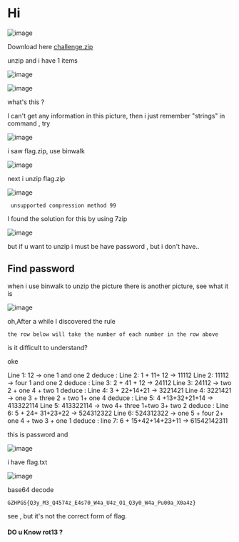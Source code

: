 # Hi 

![image](https://user-images.githubusercontent.com/65381453/132948094-16b45476-a3f7-498e-b75f-32e06f2a08e7.png)

Download here [challenge.zip](https://github.com/anhchangmutrang/CTF/files/7147838/challenge.zip)

unzip and i have 1 items

![image](https://user-images.githubusercontent.com/65381453/132948264-1a60e349-a28f-4ef6-a3a8-559cb9e43c06.png)

![image](https://user-images.githubusercontent.com/65381453/132948336-4aff469f-94cc-48c4-9b5c-61e87cf47dcb.png)

what's this ?

I can't get any information in this picture, then i just remember "strings" in command , try

![image](https://user-images.githubusercontent.com/65381453/132948423-1adf1222-1f51-4a4d-94f3-ce791d2a6b5d.png)

i saw flag.zip, use binwalk 

![image](https://user-images.githubusercontent.com/65381453/132948437-39ab54a1-f2ab-48c9-a2c8-6e463272c899.png)

next i unzip flag.zip 

![image](https://user-images.githubusercontent.com/65381453/132948507-59cbd46d-42f1-422b-81bf-4c5c788ee270.png)

```
 unsupported compression method 99
```

I found the solution for this by using 7zip

![image](https://user-images.githubusercontent.com/65381453/132948642-837dc36c-eef1-4a60-8d1a-6f3416561e57.png)

but if u want to unzip i must be have password , but i don't have..

## Find password
when i use binwalk to unzip the picture there is another picture, see what it is

![image](https://user-images.githubusercontent.com/65381453/132948785-55d3a752-9af7-4dd7-ab8c-1eff44075998.png)

oh,After a while I discovered the rule

```
the row below will take the number of each number in the row above 
```
is it difficult to understand? 

oke

Line 1: 12 -> one 1 and one 2
deduce : Line 2: 1 + 11+ 12 -> 11112
Line 2: 11112 -> four 1 and one 2
deduce : Line 3: 2 + 41 + 12 -> 24112
Line 3: 24112 -> two 2 + one 4 + two 1
deduce : Line 4: 3 + 22+14+21 -> 3221421
Line 4: 3221421 -> one 3 + three 2 + two 1+ one 4
deduce : Line 5: 4 +13+32+21+14 -> 413322114
Line 5: 413322114 -> two 4+ three 1+two 3+ two 2
deduce : Line 6: 5 + 24+ 31+23+22 -> 524312322
Line 6: 524312322 -> one 5 + four 2+ one 4 + two 3 + one 1
deduce : line 7: 6 + 15+42+14+23+11 -> 61542142311

this is password and 

![image](https://user-images.githubusercontent.com/65381453/132949626-c53f0e1a-1f7c-4db3-b019-41cbb6027321.png)

i have flag.txt

![image](https://user-images.githubusercontent.com/65381453/132949641-ad15ac4a-e45b-44ee-8063-6f9a7d81a909.png)

base64 decode



```
GZHPGS{Q3y_M3_Q4574z_E4s70_W4a_U4z_O1_Q3y0_W4a_Pu00a_X0a4z}
```

see , but it's not the correct form of flag.

#### DO u Know rot13 ?


